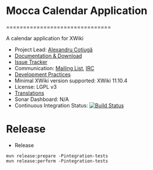# Mocca Calendar Application
===============================

A calendar application for XWiki

* Project Lead: [Alexandru Cotiugă](http://www.xwiki.org/xwiki/bin/view/XWiki/ClemensRobbenhaar)
* [Documentation & Download](http://extensions.xwiki.org/xwiki/bin/view/Extension/MoccaCalendar)
* [Issue Tracker](http://jira.xwiki.org/browse/MOCCACAL)
* Communication: [Mailing List](http://dev.xwiki.org/xwiki/bin/view/Community/MailingLists>), [IRC]( http://dev.xwiki.org/xwiki/bin/view/Community/IRC)
* [Development Practices](http://dev.xwiki.org)
* Minimal XWiki version supported: XWiki 11.10.4
* License: LGPL v3
* [Translations](https://l10n.xwiki.org/projects/xwiki-contrib/mocca-calendar-application/)
* Sonar Dashboard: N/A
* Continuous Integration Status: [![Build Status](http://ci.xwiki.org/job/XWiki%20Contrib/job/application-mocca-calendar/job/master/badge/icon)](http://ci.xwiki.org/job/XWiki%20Contrib/job/application-mocca-calendar/job/master/)

# Release

* Release

```
mvn release:prepare -Pintegration-tests
mvn release:perform -Pintegration-tests
```
